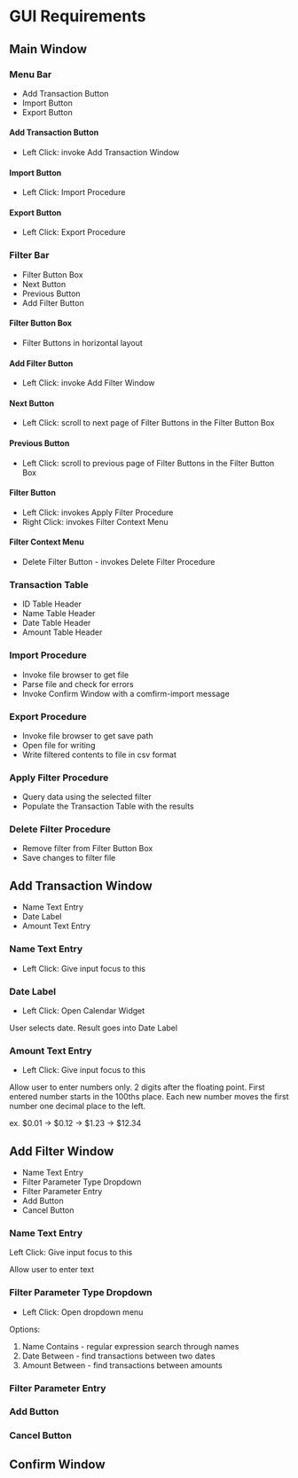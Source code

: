 # GUI Requirements

## Main Window

### Menu Bar
* Add Transaction Button
* Import Button
* Export Button

#### Add Transaction Button
* Left Click: invoke Add Transaction Window

#### Import Button
* Left Click: Import Procedure

#### Export Button
* Left Click: Export Procedure

### Filter Bar
* Filter Button Box
* Next Button
* Previous Button
* Add Filter Button

#### Filter Button Box
* Filter Buttons in horizontal layout

#### Add Filter Button
* Left Click: invoke Add Filter Window

#### Next Button
* Left Click: scroll to next page of Filter Buttons in the Filter Button Box

#### Previous Button
* Left Click: scroll to previous page of Filter Buttons in the Filter Button Box

#### Filter Button
* Left Click: invokes Apply Filter Procedure
* Right Click: invokes Filter Context Menu

#### Filter Context Menu
* Delete Filter Button - invokes Delete Filter Procedure

### Transaction Table
* ID Table Header
* Name Table Header
* Date Table Header
* Amount Table Header

### Import Procedure
* Invoke file browser to get file
* Parse file and check for errors
* Invoke Confirm Window with a comfirm-import message

### Export Procedure
* Invoke file browser to get save path
* Open file for writing
* Write filtered contents to file in csv format

### Apply Filter Procedure
* Query data using the selected filter
* Populate the Transaction Table with the results

### Delete Filter Procedure
* Remove filter from Filter Button Box
* Save changes to filter file

## Add Transaction Window
* Name Text Entry
* Date Label
* Amount Text Entry

### Name Text Entry
* Left Click: Give input focus to this

### Date Label
* Left Click: Open Calendar Widget

User selects date. Result goes into Date Label

### Amount Text Entry
* Left Click: Give input focus to this

Allow user to enter numbers only. 2 digits after the floating point. First
entered number starts in the 100ths place. Each new number moves the first
number one decimal place to the left.

ex. $0.01 -> $0.12 -> $1.23 -> $12.34

## Add Filter Window
* Name Text Entry
* Filter Parameter Type Dropdown
* Filter Parameter Entry
* Add Button
* Cancel Button

### Name Text Entry
Left Click: Give input focus to this

Allow user to enter text

### Filter Parameter Type Dropdown
* Left Click: Open dropdown menu

Options:
1. Name Contains - regular expression search through names
2. Date Between - find transactions between two dates
3. Amount Between - find transactions between amounts

### Filter Parameter Entry

### Add Button

### Cancel Button

## Confirm Window

